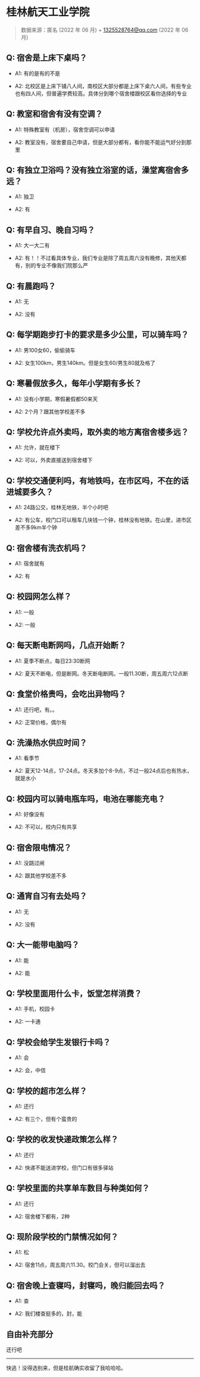 # 桂林航天工业学院

> 数据来源：匿名 (2022 年 06 月) + 1325528764@qq.com (2022 年 06 月)

## Q: 宿舍是上床下桌吗？

- A1: 有的是有的不是

- A2: 北校区是上床下铺八人间，南校区大部分都是上床下桌六人间，有些专业也有四人间，但普遍学费较高。具体分到哪个宿舍楼跟校区看你选择的专业

## Q: 教室和宿舍有没有空调？

- A1: 特殊教室有（机房），宿舍空调可以申请

- A2: 教室没有，宿舍要自己申请，但是大部分都有，看你能不能运气好分到那里

## Q: 有独立卫浴吗？没有独立浴室的话，澡堂离宿舍多远？

- A1: 独卫

- A2: 有

## Q: 有早自习、晚自习吗？

- A1: 大一大二有

- A2: 有！！不过看具体专业，我们专业是除了周五周六没有晚修，其他天都有，别的专业不像我们院那么严

## Q: 有晨跑吗？

- A1: 无

- A2: 没有

## Q: 每学期跑步打卡的要求是多少公里，可以骑车吗？

- A1: 男100女60，偷偷骑车

- A2: 女生100km，男生140km。但是女生60/男生80就及格了

## Q: 寒暑假放多久，每年小学期有多长？

- A1: 没有小学期，寒假暑假都50来天

- A2: 2个月？跟其他学校差不多

## Q: 学校允许点外卖吗，取外卖的地方离宿舍楼多远？

- A1: 允许，就在楼下

- A2: 可以，外卖直接送到宿舍楼下

## Q: 学校交通便利吗，有地铁吗，在市区吗，不在的话进城要多久？

- A1: 24路公交，桂林无地铁，半个小时吧

- A2: 有公车，校门口可以租车几块钱一个钟，桂林没有地铁。在山里，进市区差不多9km半个钟

## Q: 宿舍楼有洗衣机吗？

- A1: 宿舍就有

- A2: 有

## Q: 校园网怎么样？

- A1: 一般

- A2: 一般

## Q: 每天断电断网吗，几点开始断？

- A1: 夏季不断点，每日23:30断网

- A2: 夏天不断电，但是断网。冬天断电断网。一般11.30断，周五周六12点断

## Q: 食堂价格贵吗，会吃出异物吗？

- A1: 还行吧，有。。

- A2: 正常价格，偶尔有

## Q: 洗澡热水供应时间？

- A1: 看季节

- A2: 夏天12-14点，17-24点。冬天多加个8-9点，不过一般24点后也有热水，就是水小

## Q: 校园内可以骑电瓶车吗，电池在哪能充电？

- A1: 好像没有

- A2: 不可以，校内只有共享

## Q: 宿舍限电情况？

- A1: 没跳过闸

- A2: 跟其他学校差不多

## Q: 通宵自习有去处吗？

- A1: 无

- A2: 没有

## Q: 大一能带电脑吗？

- A1: 能

- A2: 能

## Q: 学校里面用什么卡，饭堂怎样消费？

- A1: 手机，校园卡

- A2: 一卡通

## Q: 学校会给学生发银行卡吗？

- A1: 会

- A2: 会，中信

## Q: 学校的超市怎么样？

- A1: 还行

- A2: 有三个，但有个蛮贵的

## Q: 学校的收发快递政策怎么样？

- A1: 还行

- A2: 快递不能送进学校，但门口有很多驿站

## Q: 学校里面的共享单车数目与种类如何？

- A1: 还行

- A2: 宿舍楼下都有，2种

## Q: 现阶段学校的门禁情况如何？

- A1: 松

- A2: 宿舍11点，周五周六11.30。校门会关，但可以溜出去

## Q: 宿舍晚上查寝吗，封寝吗，晚归能回去吗？

- A1: 查

- A2: 我们楼查挺多的，封，能

## 自由补充部分

还行吧

***

快逃！没得选别来，但是桂航确实收留了我哈哈哈。